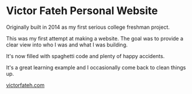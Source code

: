 # Victor Fateh Personal Website

Originally built in 2014 as my first serious college freshman project.

This was my first attempt at making a website. The goal was to provide a clear view into who I was and what I was building.

It's now filled with spaghetti code and plenty of happy accidents.

It's a great learning example and I occasionally come back to clean things up.

[victorfateh.com](https://www.victorfateh.com/)

